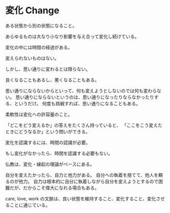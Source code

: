 # 変化 Change

ある状態から別の状態になること。

あらゆるものは大なり小なり影響を与え合って変化し続けている。

変化の中には時間の経過がある。

変えられないものはない。

しかし、思い通りに変わるとは限らない。

良くなることもあるし、悪くなることもある。

思い通りにならないからといって、何も変えようとしないのでは何も変わらない。
思い通りにならないというのは、思い通りになったりならなかったりする、というだけ。
何度も挑戦すれば、思い通りになることもある。

柔軟性は変化への許容量のこと。

「どこをどう変えるか」の答えをたくさん持っていると、
「ここをこう変えたときにどうなるか」という問いができる。

変化を認識するには、時間の認識が必要。

もし変化がなかったら、時間を認識する必要もない。

仏教は、変化・縁起の理論がベースにある。

自分を変えたかったら、自力と他力がある。
自分への執着を捨てて、他人を頼るのが他力。
自力は根本的に自分に執着しながら自分を変えようとするので困難だが、だからこそ偉大になれる場合もある。

care, love, work の文脈は、良い状態を維持すること、変化すること、変化させることに通じている。
